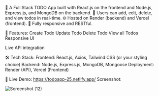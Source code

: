 🚀 A Full Stack TODO App built with React.js on the frontend and Node.js, Express.js, and MongoDB on the backend.
📝 Users can add, edit, delete, and view todos in real-time.
🌐 Hosted on Render (backend) and Vercel (frontend).
🔗 Fully responsive and RESTful.

🧾 Features:
Create Todo
Update Todo
Delete Todo
View all Todos
Responsive UI

Live API integration

🛠️ Tech Stack:
Frontend: React.js, Axios, Tailwind CSS (or your styling choice)
Backend: Node.js, Express.js, MongoDB, Mongoose
Deployment: Render (API), Vercel (Frontend)

🔗 Live Demo:
https://todoapp-25.netlify.app/
Screenshot:

![Screenshot (12)](https://github.com/user-attachments/assets/ec135d5f-fde2-4afb-91a4-bf9a12ccf39f)
